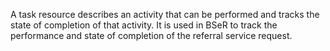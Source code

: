 A task resource describes an activity that can be performed and tracks the state of completion of that activity. It is used in BSeR to track the performance and state of completion of the referral service request.
